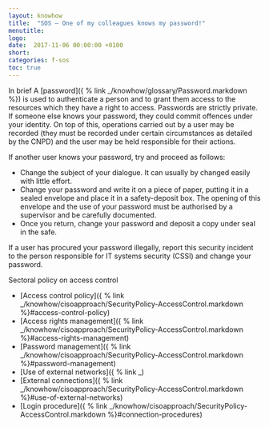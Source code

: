 ```yaml
---
layout: knowhow
title:  "SOS – One of my colleagues knows my password!"
menutitle:
logo:
date:  2017-11-06 00:00:00 +0100
short:
categories: f-sos
toc: true
---
```


In brief
A [password]({ % link _/knowhow/glossary/Password.markdown %}) is used to authenticate a person and to grant them access to the resources which they have a right to access. Passwords are strictly private. If someone else knows your password, they could commit offences under your identity. On top of this, operations carried out by a user may be recorded (they must be recorded under certain circumstances as detailed by the CNPD) and the user may be held responsible for their actions.

If another user knows your password, try and proceed as follows:

* Change the subject of your dialogue. It can usually by changed easily with little effort.
* Change your password and write it on a piece of paper, putting it in a sealed envelope and place it in a safety-deposit box. The opening of this envelope and the use of your password must be authorised by a supervisor and be carefully documented.
* Once you return, change your password and deposit a copy under seal in the safe.

If a user has procured your password illegally, report this security incident to the person responsible for IT systems security (CSSI) and change your password.

Sectoral policy on access control

* [Access control policy]({ % link _/knowhow/cisoapproach/SecurityPolicy-AccessControl.markdown %}#access-control-policy)
* [Access rights management]({ % link _/knowhow/cisoapproach/SecurityPolicy-AccessControl.markdown %}#access-rights-management)
* [Password management]({ % link _/knowhow/cisoapproach/SecurityPolicy-AccessControl.markdown %}#password-management)
* [Use of external networks]({ % link _)
* [External connections]({ % link _/knowhow/cisoapproach/SecurityPolicy-AccessControl.markdown %}#use-of-external-networks)
* [Login procedure]({ % link _/knowhow/cisoapproach/SecurityPolicy-AccessControl.markdown %}#connection-procedures)
